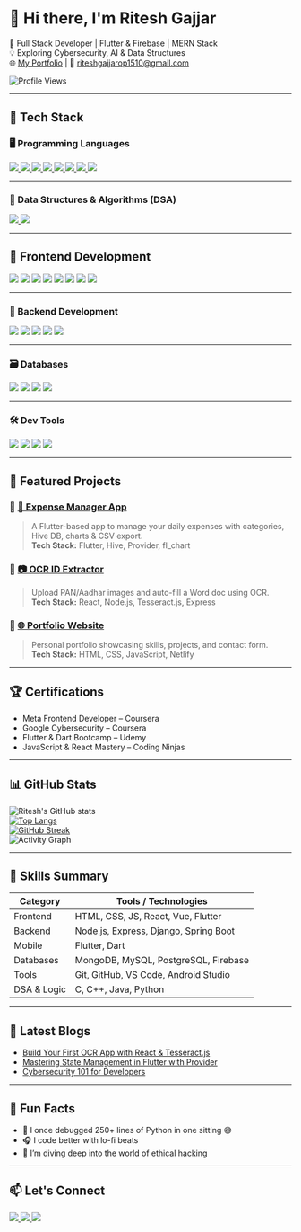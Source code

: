 # 👋 Hi there, I'm Ritesh Gajjar

🚀 Full Stack Developer | Flutter & Firebase | MERN Stack  
💡 Exploring Cybersecurity, AI & Data Structures  
🌐 [My Portfolio](https://riteshgajjarport.netlify.app) | 📧 riteshgajjarop1510@gmail.com

![Profile Views](https://komarev.com/ghpvc/?username=riteshgajjar&color=blue&style=flat-square)

---

## 🔧 Tech Stack

### 🖥️ Programming Languages
<p>
  <a href="https://www.geeksforgeeks.org/c-programming-language/" target="_blank">
    <img src="https://img.shields.io/badge/C-A8B9CC?style=for-the-badge&logo=c&logoColor=white" />
  </a>
  <a href="https://www.geeksforgeeks.org/c-plus-plus/" target="_blank">
    <img src="https://img.shields.io/badge/C++-00599C?style=for-the-badge&logo=c%2B%2B&logoColor=white" />
  </a>
  <a href="https://www.geeksforgeeks.org/java/" target="_blank">
    <img src="https://img.shields.io/badge/Java-007396?style=for-the-badge&logo=java&logoColor=white" />
  </a>
  <a href="https://www.geeksforgeeks.org/javascript/" target="_blank">
    <img src="https://img.shields.io/badge/JavaScript-F7DF1E?style=for-the-badge&logo=javascript&logoColor=black" />
  </a>
  <a href="https://www.geeksforgeeks.org/what-is-typescript/" target="_blank">
    <img src="https://img.shields.io/badge/TypeScript-3178C6?style=for-the-badge&logo=typescript&logoColor=white" />
  </a>
  <a href="https://www.geeksforgeeks.org/dart-programming-language/" target="_blank">
    <img src="https://img.shields.io/badge/Dart-0175C2?style=for-the-badge&logo=dart&logoColor=white" />
  </a>
  <a href="https://www.geeksforgeeks.org/python-programming-language/" target="_blank">
    <img src="https://img.shields.io/badge/Python-3776AB?style=for-the-badge&logo=python&logoColor=white" />
  </a>
  <a href="https://www.geeksforgeeks.org/php-tutorial/" target="_blank">
    <img src="https://img.shields.io/badge/PHP-777BB4?style=for-the-badge&logo=php&logoColor=white" />
  </a>
</p>

---

### 📘 Data Structures & Algorithms (DSA)
<p>
  <a href="https://www.geeksforgeeks.org/data-structures/" target="_blank">
    <img src="https://img.shields.io/badge/Data%20Structures-1E90FF?style=for-the-badge&logo=geeksforgeeks&logoColor=white" />
  </a>
  <a href="https://www.geeksforgeeks.org/fundamentals-of-algorithms/" target="_blank">
    <img src="https://img.shields.io/badge/Algorithms-228B22?style=for-the-badge&logo=geeksforgeeks&logoColor=white" />
  </a>
</p>

---

## 🎨 Frontend Development
<p>
  <img src="https://img.shields.io/badge/HTML5-E34F26?style=for-the-badge&logo=html5&logoColor=white" />
  <img src="https://img.shields.io/badge/CSS3-1572B6?style=for-the-badge&logo=css3&logoColor=white" />
  <img src="https://img.shields.io/badge/React-61DAFB?style=for-the-badge&logo=react&logoColor=black" />
  <img src="https://img.shields.io/badge/Vue.js-4FC08D?style=for-the-badge&logo=vuedotjs&logoColor=white" />
  <img src="https://img.shields.io/badge/Next.js-000000?style=for-the-badge&logo=nextdotjs&logoColor=white" />
  <img src="https://img.shields.io/badge/Flutter-02569B?style=for-the-badge&logo=flutter&logoColor=white" />
  <img src="https://img.shields.io/badge/Tailwind_CSS-38B2AC?style=for-the-badge&logo=tailwind-css&logoColor=white" />
  <img src="https://img.shields.io/badge/Bootstrap-7952B3?style=for-the-badge&logo=bootstrap&logoColor=white" />
</p>

---

### 🧩 Backend Development
<p>
  <img src="https://img.shields.io/badge/Node.js-339933?style=for-the-badge&logo=nodedotjs&logoColor=white" />
  <img src="https://img.shields.io/badge/Express.js-000000?style=for-the-badge&logo=express&logoColor=white" />
  <img src="https://img.shields.io/badge/Django-092E20?style=for-the-badge&logo=django&logoColor=white" />
  <img src="https://img.shields.io/badge/Spring_Boot-6DB33F?style=for-the-badge&logo=spring&logoColor=white" />
  <img src="https://img.shields.io/badge/Laravel-FF2D20?style=for-the-badge&logo=laravel&logoColor=white" />
</p>

---

### 🗃️ Databases
<p>
  <img src="https://img.shields.io/badge/MongoDB-47A248?style=for-the-badge&logo=mongodb&logoColor=white" />
  <img src="https://img.shields.io/badge/PostgreSQL-4169E1?style=for-the-badge&logo=postgresql&logoColor=white" />
  <img src="https://img.shields.io/badge/MySQL-4479A1?style=for-the-badge&logo=mysql&logoColor=white" />
  <img src="https://img.shields.io/badge/Firebase-FFCA28?style=for-the-badge&logo=firebase&logoColor=black" />
</p>

---

### 🛠️ Dev Tools
<p>
  <img src="https://img.shields.io/badge/Git-F05032?style=for-the-badge&logo=git&logoColor=white" />
  <img src="https://img.shields.io/badge/GitHub-181717?style=for-the-badge&logo=github&logoColor=white" />
  <img src="https://img.shields.io/badge/VS_Code-007ACC?style=for-the-badge&logo=visual-studio-code&logoColor=white" />
  <img src="https://img.shields.io/badge/Android_Studio-3DDC84?style=for-the-badge&logo=android-studio&logoColor=white" />
</p>

---

## 💼 Featured Projects

### 🔹 [🧾 Expense Manager App](https://github.com/riteshgajjar/expense-manager)
> A Flutter-based app to manage your daily expenses with categories, Hive DB, charts & CSV export.  
**Tech Stack:** Flutter, Hive, Provider, fl_chart

### 🔹 [📷 OCR ID Extractor](https://github.com/riteshgajjar/ocr-id-parser)
> Upload PAN/Aadhar images and auto-fill a Word doc using OCR.  
**Tech Stack:** React, Node.js, Tesseract.js, Express

### 🔹 [🌐 Portfolio Website](https://riteshgajjarport.netlify.app)
> Personal portfolio showcasing skills, projects, and contact form.  
**Tech Stack:** HTML, CSS, JavaScript, Netlify

---

## 🏆 Certifications

- Meta Frontend Developer – Coursera  
- Google Cybersecurity – Coursera  
- Flutter & Dart Bootcamp – Udemy  
- JavaScript & React Mastery – Coding Ninjas  

---

## 📊 GitHub Stats

![Ritesh's GitHub stats](https://github-readme-stats.vercel.app/api?username=riteshgajjar&show_icons=true&theme=radical)  
[![Top Langs](https://github-readme-stats.vercel.app/api/top-langs/?username=riteshgajjar&layout=compact&theme=radical)](https://github.com/riteshgajjar)  
[![GitHub Streak](https://streak-stats.demolab.com/?user=riteshgajjar&theme=radical)](https://git.io/streak-stats)  
![Activity Graph](https://github-readme-activity-graph.vercel.app/graph?username=riteshgajjar&theme=react-dark)

---

## 🧠 Skills Summary

| Category      | Tools / Technologies |
|---------------|----------------------|
| Frontend      | HTML, CSS, JS, React, Vue, Flutter |
| Backend       | Node.js, Express, Django, Spring Boot |
| Mobile        | Flutter, Dart |
| Databases     | MongoDB, MySQL, PostgreSQL, Firebase |
| Tools         | Git, GitHub, VS Code, Android Studio |
| DSA & Logic   | C, C++, Java, Python |

---

## 📝 Latest Blogs

- [Build Your First OCR App with React & Tesseract.js](https://riteshgajjar.medium.com)
- [Mastering State Management in Flutter with Provider](https://riteshgajjar.medium.com)
- [Cybersecurity 101 for Developers](https://riteshgajjar.medium.com)

---

## 🎉 Fun Facts

- 🐍 I once debugged 250+ lines of Python in one sitting 😅  
- 🎧 I code better with lo-fi beats  
- 🔐 I’m diving deep into the world of ethical hacking  

---

## 📫 Let's Connect

<p>
  <a href="https://www.linkedin.com/in/ritesh-gajjar">
    <img src="https://img.shields.io/badge/LinkedIn-0077B5?style=for-the-badge&logo=linkedin&logoColor=white" />
  </a>
  <a href="https://www.instagram.com/itz_ritesh_1510">
    <img src="https://img.shields.io/badge/Instagram-E4405F?style=for-the-badge&logo=instagram&logoColor=white" />
  </a>
  <a href="mailto:riteshgajjarop1510@gmail.com">
    <img src="https://img.shields.io/badge/Gmail-D14836?style=for-the-badge&logo=gmail&logoColor=white" />
  </a>
</p>
